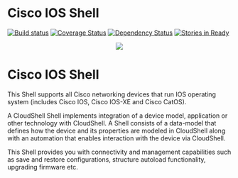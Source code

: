 # Cisco IOS Shell
[![Build status](https://travis-ci.org/QualiSystems/Cisco-IOS-Shell.svg?branch=dev)](https://travis-ci.org/QualiSystems/Cisco-IOS-Shell)
[![Coverage Status](https://coveralls.io/repos/github/QualiSystems/Cisco-IOS-Shell/badge.svg)](https://coveralls.io/github/QualiSystems/Cisco-IOS-Shell)
[![Dependency Status](https://dependencyci.com/github/QualiSystems/Cisco-IOS-Shell/badge)](https://dependencyci.com/github/QualiSystems/Cisco-IOS-Shell)
[![Stories in Ready](https://badge.waffle.io/QualiSystems/Cisco-IOS-Shell.svg?label=ready&title=Ready)](http://waffle.io/QualiSystems/Cisco-IOS-Shell)

<p align="center">
<img src="https://github.com/QualiSystems/devguide_source/raw/master/logo.png"></img>
</p>

# Cisco IOS Shell
This Shell supports all Cisco networking devices that run IOS operating system (includes Cisco IOS, Cisco IOS-XE and Cisco CatOS).

A CloudShell Shell implements integration of a device model, application or other technology with CloudShell. A Shell consists of a data-model that defines how the device and its properties are modeled in CloudShell along with an automation that enables interaction with the device via CloudShell.

This Shell provides you with connectivity and management capabilities such as save and restore configurations, structure autoload functionality, upgrading firmware etc.
